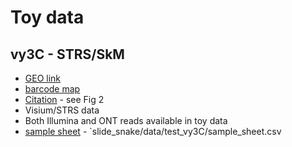 # Toy data

## vy3C - STRS/SkM
- [GEO link](https://www.ncbi.nlm.nih.gov/geo/query/acc.cgi?acc=GSE161318)
- [barcode map](https://github.com/mckellardw/slide_snake/blob/main/resources/visium_whitelist/visium-v1_coordinates.txt)
- [Citation](https://www.nature.com/articles/s41587-022-01517-6) - see Fig 2
- Visium/STRS data
- Both Illumina and ONT reads available in toy data
- [sample sheet](TODO) - `slide_snake/data/test_vy3C/sample_sheet.csv